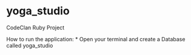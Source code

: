 # yoga_studio
CodeClan Ruby Project


How to run the application:
    * Open your terminal and create a Database called yoga_studio